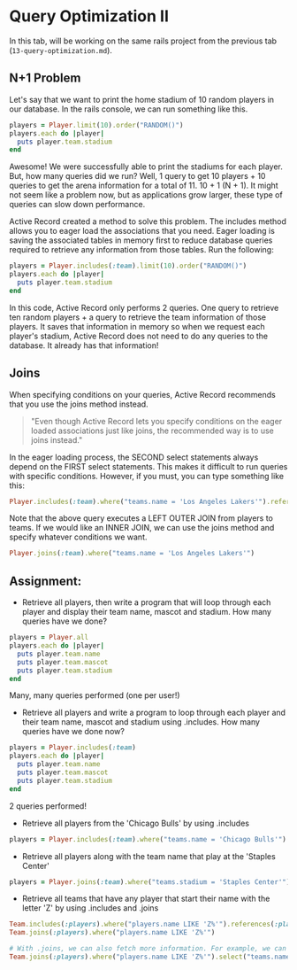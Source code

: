 # Query Optimization II

In this tab, will be working on the same rails project from the previous tab (`13-query-optimization.md`).

## N+1 Problem

Let's say that we want to print the home stadium of 10 random players in our database. In the rails console, we can run something like this.

```Ruby
players = Player.limit(10).order("RANDOM()")
players.each do |player|
  puts player.team.stadium
end
```

Awesome! We were successfully able to print the stadiums for each player. But, how many queries did we run? Well, 1 query to get 10 players + 10 queries to get the arena information for a total of 11. 10 + 1 (N + 1). It might not seem like a problem now, but as applications grow larger, these type of queries can slow down performance.

Active Record created a method to solve this problem. The includes method allows you to eager load the associations that you need. Eager loading is saving the associated tables in memory first to reduce database queries required to retrieve any information from those tables. Run the following:

```Ruby
players = Player.includes(:team).limit(10).order("RANDOM()")
players.each do |player|
  puts player.team.stadium
end
```

In this code, Active Record only performs 2 queries. One query to retrieve ten random players + a query to retrieve the team information of those players. It saves that information in memory so when we request each player's stadium, Active Record does not need to do any queries to the database. It already has that information!

## Joins
When specifying conditions on your queries, Active Record recommends that you use the joins method instead.

> "Even though Active Record lets you specify conditions on the eager loaded associations just like joins, the recommended way is to use joins instead."

In the eager loading process, the SECOND select statements always depend on the FIRST select statements. This makes it difficult to run queries with specific conditions. However, if you must, you can type something like this:

```Ruby
Player.includes(:team).where("teams.name = 'Los Angeles Lakers'").references(:team)
```

Note that the above query executes a LEFT OUTER JOIN from players to teams. If we would like an INNER JOIN, we can use the joins method and specify whatever conditions we want.

```Ruby
Player.joins(:team).where("teams.name = 'Los Angeles Lakers'")
```

## Assignment:

+ Retrieve all players, then write a program that will loop through each player and display their team name, mascot and stadium. How many queries have we done?  
```Ruby
players = Player.all
players.each do |player|
  puts player.team.name
  puts player.team.mascot
  puts player.team.stadium
end
```

Many, many queries performed (one per user!)

+ Retrieve all players and write a program to loop through each player and their team name, mascot and stadium using .includes. How many queries have we done now?  
```Ruby
players = Player.includes(:team)
players.each do |player|
  puts player.team.name
  puts player.team.mascot
  puts player.team.stadium
end
```
2 queries performed!

+ Retrieve all players from the 'Chicago Bulls' by using .includes  
```Ruby
players = Player.includes(:team).where("teams.name = 'Chicago Bulls'").references(:team)
```

+ Retrieve all players along with the team name that play at the 'Staples Center'  
```Ruby
players = Player.joins(:team).where("teams.stadium = 'Staples Center'")
```

+ Retrieve all teams that have any player that start their name with the letter 'Z' by using .includes and .joins
```Ruby
Team.includes(:players).where("players.name LIKE 'Z%'").references(:players)
Team.joins(:players).where("players.name LIKE 'Z%'")

# With .joins, we can also fetch more information. For example, we can retrieve the player's name as well
Team.joins(:players).where("players.name LIKE 'Z%'").select("teams.name as team_name", "teams.*", "players.*")
```
